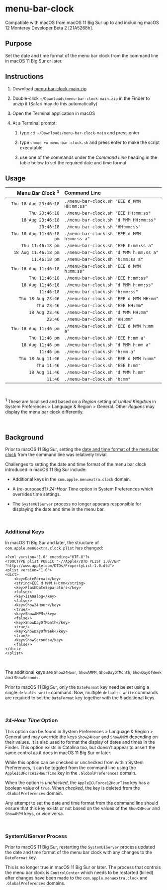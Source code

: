 # menu-bar-clock

Compatible with macOS from macOS 11 Big Sur up to and including macOS 12 Monterey Developer Beta 2 [21A5268h].

## Purpose

Set the date and time format of the menu bar clock from the command line in macOS 11 Big Sur or later. 

## Instructions

1. Download [menu-bar-clock-main.zip](https://github.com/tech-otaku/menu-bar-clock/archive/main.zip) 

1. Double-click `~/Downloads/menu-bar-clock-main.zip` in the Finder to unzip it (Safari may do this automatically)

1. Open the Terminal application in macOS

1. At a Terminal prompt:

    1. type `cd ~/Downloads/menu-bar-clock-main` and press enter

    1. type `chmod +x menu-bar-clock.sh` and press enter to make the script executable

    1. use one of the commands under the *Command Line* heading in the table below to set the required date and time format


## Usage

| Menu Bar Clock <sup>**1**<sup>             | Command Line                               | 
|-------------------------:|:-------------------------------------------|
|    `Thu 18 Aug 23:46:18` | `./menu-bar-clock.sh "EEE d MMM HH:mm:ss"` | 
|           `Thu 23:46:18` | `./menu-bar-clock.sh "EEE HH:mm:ss"`       | 
|        `18 Aug 23:46:18` | `./menu-bar-clock.sh "d MMM HH:mm:ss"`     | 
|               `23:46:18` | `./menu-bar-clock.sh "HH:mm:ss"`           | 
| `Thu 18 Aug 11:46:18 pm` | `./menu-bar-clock.sh "EEE d MMM h:mm:ss a"`| 
|        `Thu 11:46:18 pm` | `./menu-bar-clock.sh "EEE h:mm:ss a"`      | 
|     `18 Aug 11:46:18 pm` | `./menu-bar-clock.sh "d MMM h:mm:ss a"`    | 
|            `11:46:18 pm` | `./menu-bar-clock.sh "h:mm:ss a"`          | 
|    `Thu 18 Aug 11:46:18` | `./menu-bar-clock.sh "EEE d MMM h:mm:ss"`  | 
|           `Thu 11:46:18` | `./menu-bar-clock.sh "EEE h:mm:ss"`        | 
|        `18 Aug 11:46:18` | `./menu-bar-clock.sh "d MMM h:mm:ss"`      | 
|               `11:46:18` | `./menu-bar-clock.sh "h:mm:ss"`            | 
|       `Thu 18 Aug 23:46` | `./menu-bar-clock.sh "EEE d MMM HH:mm"`    | 
|              `Thu 23:46` | `./menu-bar-clock.sh "EEE HH:mm"`          | 
|           `18 Aug 23:46` | `./menu-bar-clock.sh "d MMM HH:mm"`        | 
|                  `23:46` | `./menu-bar-clock.sh "HH:mm"`              | 
|    `Thu 18 Aug 11:46 pm` | `./menu-bar-clock.sh "EEE d MMM h:mm a"`   | 
|           `Thu 11:46 pm` | `./menu-bar-clock.sh "EEE h:mm a"`         | 
|        `18 Aug 11:46 pm` | `./menu-bar-clock.sh "d MMM h:mm a"`       | 
|               `11:46 pm` | `./menu-bar-clock.sh "h:mm a"`             | 
|       `Thu 18 Aug 11:46` | `./menu-bar-clock.sh "EEE d MMM h:mm"`     | 
|              `Thu 11:46` | `./menu-bar-clock.sh "EEE h:mm"`           | 
|           `18 Aug 11:46` | `./menu-bar-clock.sh "d MMM h:mm"`         | 
|                  `11:46` | `./menu-bar-clock.sh "h:mm"`               | 

<br />

<sup>**1**</sup> These are localised and based on a *Region* setting of *United Kingdom* in System Preferences > Language & Region > General. Other *Regions* may display the menu bar clock differently.

<br />

## Background

Prior to macOS 11 Big Sur, setting the [date and time format of the menu bar clock](https://www.tech-otaku.com/mac/setting-the-date-and-time-format-for-the-macos-menu-bar-clock-using-terminal/) from the command line was relatively trivial.

Challenges to setting the date and time format of the menu bar clock introduced in macOS 11 Big Sur include:

- Additional keys in the `com.apple.menuextra.clock` domain.

- A (re-purposed?) *24-Hour Time* option in System Preferences which overrides time settings.

- The `SystemUIServer` process no longer appears responsible for displaying the date and time in the menu bar. 

<br />

### Additional Keys

In macOS 11 Big Sur and later, the structure of `com.apple.menuextra.clock.plist` has changed:

```
<?xml version="1.0" encoding="UTF-8"?>
<!DOCTYPE plist PUBLIC "-//Apple//DTD PLIST 1.0//EN" "http://www.apple.com/DTDs/PropertyList-1.0.dtd">
<plist version="1.0">
<dict>
	<key>DateFormat</key>
	<string>EEE d MMM HH:mm</string>
	<key>FlashDateSeparators</key>
	<false/>
	<key>IsAnalog</key>
	<false/>
	<key>Show24Hour</key>
	<true/>
	<key>ShowAMPM</key>
	<false/>
	<key>ShowDayOfMonth</key>
	<true/>
	<key>ShowDayOfWeek</key>
	<true/>
	<key>ShowSeconds</key>
	<false/>
</dict>
</plist>
```

<br />

The additional keys are `Show24Hour`, `ShowAMPM`, `ShowDayOfMonth`, `ShowDayOfWeek` and `ShowSeconds`. 

Prior to macOS 11 Big Sur, only the `DateFormat` key need be set using a single `defaults write` command. Now, multiple `defaults write` commands are required to set the `DateFormat` key together with the 5 additional keys. 

<br />

### *24-Hour Time* Option

This option can be found in System Preferences > Language & Region > General and may override the keys `Show24Hour` and `ShowAMPM` depending on their values. It is also used to format the display of dates and times in the Finder. This option exists in Catalina too, but doesn't appear to assert the same control as it does in macOS 11 Big Sur or later. 

While this option can be checked or unchecked from within System Preferences, it can be toggled from the command line using the `AppleICUForce12HourTime` key in the `.GlobalPreferences` domain.

When the option is *unchecked*, the `AppleICUForce12HourTime` key has a boolean value of `true`. When *checked*, the key is deleted from the `.GlobalPreferences` domain. 

Any attempt to set the date and time format from the command line should ensure that this key exists or not based on the values of the `Show24Hour` and `ShowAMPM` keys, or vice versa.

<br />

### SystemUIServer Process

Prior to macOS 11 Big Sur, restarting the `SystemUIServer` process updated the date and time format of the menu bar clock with any changes to the `DateFormat` key.

This is no longer true in macOS 11 Big Sur or later. The process that controls the menu bar clock is `ControlCenter` which needs to be restarted (killed) after changes have been made to the `com.apple.menuextra.clock` and `.GlobalPreferences` domains.  





